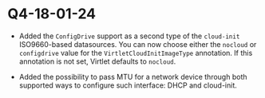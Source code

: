 # Q4-18-01-24

* Added the `ConfigDrive` support as a second type of the `cloud-init`
  ISO9660-based datasources. You can now choose either the `nocloud` or
  `configdrive` value for the `VirtletCloudInitImageType` annotation. If this
  annotation is not set, Virtlet defaults to `nocloud`.

* Added the possibility to pass MTU for a network device through
  both supported ways to configure such interface: DHCP and cloud-init.
